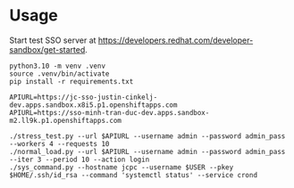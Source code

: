 # Usage

Start test SSO server at https://developers.redhat.com/developer-sandbox/get-started.

```
python3.10 -m venv .venv
source .venv/bin/activate
pip install -r requirements.txt

APIURL=https://jc-sso-justin-cinkelj-dev.apps.sandbox.x8i5.p1.openshiftapps.com
APIURL=https://sso-minh-tran-duc-dev.apps.sandbox-m2.ll9k.p1.openshiftapps.com

./stress_test.py --url $APIURL --username admin --password admin_pass --workers 4 --requests 10
./normal_load.py --url $APIURL --username admin --password admin_pass --iter 3 --period 10 --action login
./sys_command.py --hostname jcpc --username $USER --pkey $HOME/.ssh/id_rsa --command 'systemctl status' --service crond
```

